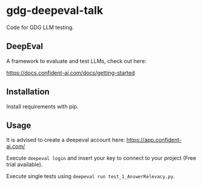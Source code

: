 # gdg-deepeval-talk

Code for GDG LLM testing.

## DeepEval

A framework to evaluate and test LLMs, check out here: 

https://docs.confident-ai.com/docs/getting-started

## Installation

Install requirements with pip.

## Usage

It is advised to create a deepeval account here: https://app.confident-ai.com/

Execute `deepeval login` and insert your key to connect to your project (Free trial available).

Execute single tests using `deepeval run test_1_AnswerRelevacy.py`.
